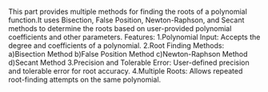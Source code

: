 This part provides multiple methods for finding the roots of a polynomial function.It uses Bisection, False Position, Newton-Raphson, and Secant methods to determine the roots based on user-provided polynomial coefficients and other parameters.
Features:
1.Polynomial Input: Accepts the degree and coefficients of a polynomial.
2.Root Finding Methods:
    a)Bisection Method
    b)False Position Method
    c)Newton-Raphson Method
    d)Secant Method
3.Precision and Tolerable Error: User-defined precision and tolerable error for root accuracy.
4.Multiple Roots: Allows repeated root-finding attempts on the same polynomial.
